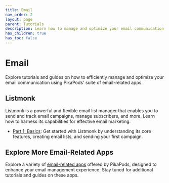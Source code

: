 ```yaml
---
title: Email
nav_order: 2
layout: page
parent: Tutorials
description: Learn how to manage and optimize your email communication using PikaPods' email-related apps.
has_children: true
has_toc: false
---
```


# Email

Explore tutorials and guides on how to efficiently manage and optimize your email communication using PikaPods' suite of email-related apps.

## Listmonk

Listmonk is a powerful and flexible email list manager that enables you to send and track email campaigns, manage subscribers, and more. Learn how to harness its capabilities for effective email marketing.

- [Part 1: Basics](listmonk-1-basics): Get started with Listmonk by understanding its core features, creating email lists, and sending your first campaign.

## Explore More Email-Related Apps

Explore a variety of [email-related apps](https://www.pikapods.com/apps#email) offered by PikaPods, designed to enhance your email management experience. Stay tuned for additional tutorials and guides on these apps.
